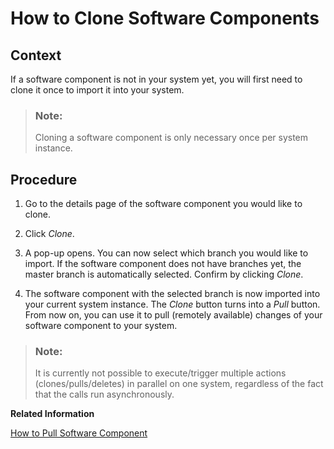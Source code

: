 <!-- loio18564c54f529496ba420d4c83545a2ce -->

# How to Clone Software Components



<a name="loio18564c54f529496ba420d4c83545a2ce__section_q4w_4fj_1mb"/>

## Context

If a software component is not in your system yet, you will first need to clone it once to import it into your system.

> ### Note:  
> Cloning a software component is only necessary once per system instance.



<a name="loio18564c54f529496ba420d4c83545a2ce__section_kkv_vfj_1mb"/>

## Procedure

1.  Go to the details page of the software component you would like to clone.

2.  Click *Clone*.

3.  A pop-up opens. You can now select which branch you would like to import. If the software component does not have branches yet, the master branch is automatically selected. Confirm by clicking *Clone*.

4.  The software component with the selected branch is now imported into your current system instance. The *Clone* button turns into a *Pull* button. From now on, you can use it to pull \(remotely available\) changes of your software component to your system.


> ### Note:  
> It is currently not possible to execute/trigger multiple actions \(clones/pulls/deletes\) in parallel on one system, regardless of the fact that the calls run asynchronously.

**Related Information**  


[How to Pull Software Component](How_to_Pull_Software_Component_90b9b9d.md "")

